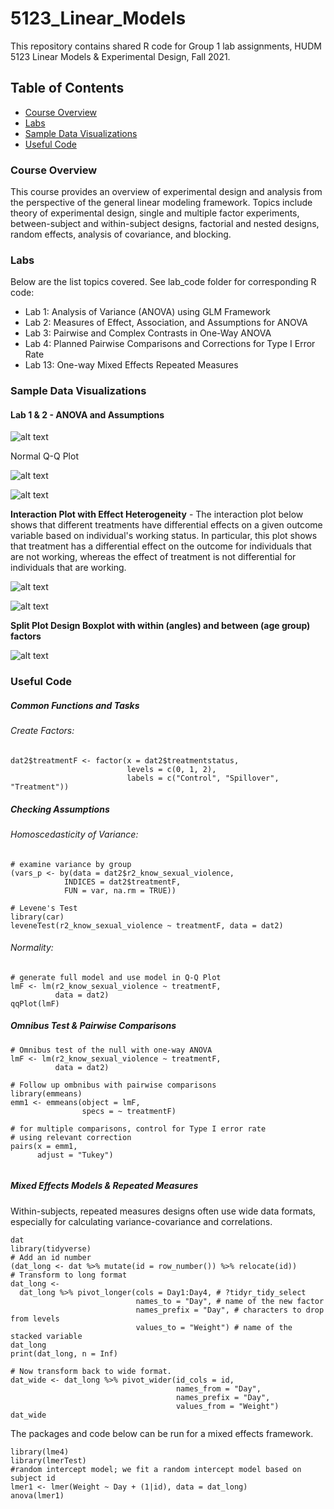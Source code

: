 # 5123_Linear_Models
This repository contains shared R code for Group 1 lab assignments, HUDM 5123 Linear Models & Experimental Design, Fall 2021. 



## Table of Contents 
* [Course Overview](#Course-Overview) 
* [Labs](#Labs)
* [Sample Data Visualizations](#Sample-Data-Visualizations)
* [Useful Code](#Useful-Code)


### Course Overview

This course provides an overview of experimental design and analysis from the perspective of
the general linear modeling framework. Topics include theory of experimental design, single and multiple factor experiments, between-subject and within-subject designs, factorial and nested designs, random effects, analysis of covariance, and blocking. 

### Labs 
Below are the list topics covered. See lab_code folder for corresponding R code:
* Lab 1: Analysis of Variance (ANOVA) using GLM Framework 
* Lab 2: Measures of Effect, Association, and Assumptions for ANOVA
* Lab 3: Pairwise and Complex Contrasts in One-Way ANOVA
* Lab 4: Planned Pairwise Comparisons and Corrections for Type I Error Rate
* Lab 13: One-way Mixed Effects Repeated Measures 

### Sample Data Visualizations



#### Lab 1 & 2 - ANOVA and Assumptions



![alt text](https://github.com/gzlupko/5123_Linear_Models/blob/main/Visualizations/cig_eot_boxplot.jpeg) 


Normal Q-Q Plot 

![alt text](https://github.com/gzlupko/5123_Linear_Models/blob/main/Visualizations/qq-polot.jpeg) 





![alt text](https://github.com/gzlupko/5123_Linear_Models/blob/main/Visualizations/cig_EOT_hist.jpeg) 



**Interaction Plot with Effect Heterogeneity** - The interaction plot below shows that different treatments have differential effects on a given outcome variable based on individual's working status. In particular, this plot shows that treatment has a differential effect on the outcome for individuals that are not working, whereas the effect of treatment is not differential for individuals that are working.

![alt text](https://github.com/gzlupko/5123_Linear_Models/blob/main/Visualizations/effect_heterogeneity_example.jpeg) 


![alt text](https://github.com/gzlupko/5123_Linear_Models/blob/main/Visualizations/interaction_different_slopes.jpeg)



**Split Plot Design Boxplot with within (angles) and between (age group) factors**


![alt text](https://github.com/gzlupko/5123_Linear_Models/blob/main/Visualizations/split_plot_design_box.jpeg)




### Useful Code 

##### Common Functions and Tasks 


###### Create Factors: 


```
dat2$treatmentF <- factor(x = dat2$treatmentstatus, 
                          levels = c(0, 1, 2),
                          labels = c("Control", "Spillover", "Treatment"))
```

##### Checking Assumptions

###### Homoscedasticity of Variance: 


```
# examine variance by group
(vars_p <- by(data = dat2$r2_know_sexual_violence, 
            INDICES = dat2$treatmentF,
            FUN = var, na.rm = TRUE))

# Levene's Test
library(car)
leveneTest(r2_know_sexual_violence ~ treatmentF, data = dat2)
```


###### Normality: 

```
# generate full model and use model in Q-Q Plot
lmF <- lm(r2_know_sexual_violence ~ treatmentF,
          data = dat2)
qqPlot(lmF)
```







##### Omnibus Test & Pairwise Comparisons 

```
# Omnibus test of the null with one-way ANOVA 
lmF <- lm(r2_know_sexual_violence ~ treatmentF,
          data = dat2)

# Follow up ombnibus with pairwise comparisons
library(emmeans)
emm1 <- emmeans(object = lmF,
                specs = ~ treatmentF)

# for multiple comparisons, control for Type I error rate
# using relevant correction
pairs(x = emm1, 
      adjust = "Tukey")              
                

```




##### Mixed Effects Models & Repeated Measures  


Within-subjects, repeated measures designs often use wide data formats, especially for calculating variance-covariance and correlations.
```
dat
library(tidyverse)
# Add an id number
(dat_long <- dat %>% mutate(id = row_number()) %>% relocate(id))
# Transform to long format
dat_long <- 
  dat_long %>% pivot_longer(cols = Day1:Day4, # ?tidyr_tidy_select
                            names_to = "Day", # name of the new factor
                            names_prefix = "Day", # characters to drop from levels
                            values_to = "Weight") # name of the stacked variable
dat_long
print(dat_long, n = Inf)

# Now transform back to wide format.
dat_wide <- dat_long %>% pivot_wider(id_cols = id,
                                     names_from = "Day",
                                     names_prefix = "Day",
                                     values_from = "Weight")
dat_wide              
```




The packages and code below can be run for a mixed effects framework.
```
library(lme4)
library(lmerTest)
#random intercept model; we fit a random intercept model based on subject id 
lmer1 <- lmer(Weight ~ Day + (1|id), data = dat_long) 
anova(lmer1)                
```


